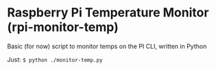 # Raspberry Pi Temperature Monitor (rpi-monitor-temp)

Basic (for now) script to monitor temps on the PI CLI, written in Python

Just:
`$ python ./monitor-temp.py`
